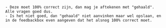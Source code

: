     - Deze moet 100% correct zijn, dan mag je aftekenen met "gehaald". Alle vragen goed dus.
    - Is het niet goed, dan "gehaald" niet aanvinken maar wel opslaan, en in de feedbackbox even aangeven dat het alsnog 100% correct moet.
